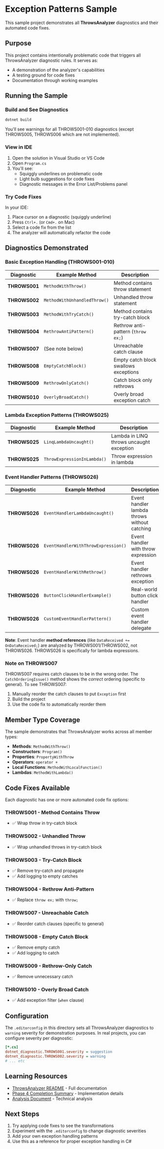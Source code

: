 # Exception Patterns Sample

This sample project demonstrates all **ThrowsAnalyzer** diagnostics and their automated code fixes.

## Purpose

This project contains intentionally problematic code that triggers all ThrowsAnalyzer diagnostic rules. It serves as:
- A demonstration of the analyzer's capabilities
- A testing ground for code fixes
- Documentation through working examples

## Running the Sample

### Build and See Diagnostics

```bash
dotnet build
```

You'll see warnings for all THROWS001-010 diagnostics (except THROWS005, THROWS006 which are not implemented).

### View in IDE

1. Open the solution in Visual Studio or VS Code
2. Open `Program.cs`
3. You'll see:
   - Squiggly underlines on problematic code
   - Light bulb suggestions for code fixes
   - Diagnostic messages in the Error List/Problems panel

### Try Code Fixes

In your IDE:
1. Place cursor on a diagnostic (squiggly underline)
2. Press `Ctrl+.` (or `Cmd+.` on Mac)
3. Select a code fix from the list
4. The analyzer will automatically refactor the code

## Diagnostics Demonstrated

### Basic Exception Handling (THROWS001-010)

| Diagnostic | Example Method | Description |
|------------|----------------|-------------|
| **THROWS001** | `MethodWithThrow()` | Method contains throw statement |
| **THROWS002** | `MethodWithUnhandledThrow()` | Unhandled throw statement |
| **THROWS003** | `MethodWithTryCatch()` | Method contains try-catch block |
| **THROWS004** | `RethrowAntiPattern()` | Rethrow anti-pattern (`throw ex;`) |
| **THROWS007** | (See note below) | Unreachable catch clause |
| **THROWS008** | `EmptyCatchBlock()` | Empty catch block swallows exceptions |
| **THROWS009** | `RethrowOnlyCatch()` | Catch block only rethrows |
| **THROWS010** | `OverlyBroadCatch()` | Overly broad exception catch |

### Lambda Exception Patterns (THROWS025)

| Diagnostic | Example Method | Description |
|------------|----------------|-------------|
| **THROWS025** | `LinqLambdaUncaught()` | Lambda in LINQ throws uncaught exception |
| **THROWS025** | `ThrowExpressionInLambda()` | Throw expression in lambda |

### Event Handler Patterns (THROWS026)

| Diagnostic | Example Method | Description |
|------------|----------------|-------------|
| **THROWS026** | `EventHandlerLambdaUncaught()` | Event handler lambda throws without catching |
| **THROWS026** | `EventHandlerWithThrowExpression()` | Event handler with throw expression |
| **THROWS026** | `EventHandlerWithRethrow()` | Event handler rethrows exception |
| **THROWS026** | `ButtonClickHandlerExample()` | Real-world button click handler |
| **THROWS026** | `CustomEventHandlerPattern()` | Custom event handler delegate |

**Note**: Event handler **method references** (like `DataReceived += OnDataReceived;`) are analyzed by THROWS001/THROWS002, not THROWS026. THROWS026 is specifically for lambda expressions.

### Note on THROWS007

THROWS007 requires catch clauses to be in the wrong order. The `CatchOrderingIssue()` method shows the *correct* ordering (specific to general). To see THROWS007:

1. Manually reorder the catch clauses to put `Exception` first
2. Build the project
3. Use the code fix to automatically reorder them

## Member Type Coverage

The sample demonstrates that ThrowsAnalyzer works across all member types:

- **Methods**: `MethodWithThrow()`
- **Constructors**: `Program()`
- **Properties**: `PropertyWithThrow`
- **Operators**: `operator +`
- **Local Functions**: `MethodWithLocalFunction()`
- **Lambdas**: `MethodWithLambda()`

## Code Fixes Available

Each diagnostic has one or more automated code fix options:

### THROWS001 - Method Contains Throw
- ✅ Wrap throw in try-catch block

### THROWS002 - Unhandled Throw
- ✅ Wrap unhandled throws in try-catch block

### THROWS003 - Try-Catch Block
- ✅ Remove try-catch and propagate
- ✅ Add logging to empty catches

### THROWS004 - Rethrow Anti-Pattern
- ✅ Replace `throw ex;` with `throw;`

### THROWS007 - Unreachable Catch
- ✅ Reorder catch clauses (specific to general)

### THROWS008 - Empty Catch Block
- ✅ Remove empty catch
- ✅ Add logging to catch

### THROWS009 - Rethrow-Only Catch
- ✅ Remove unnecessary catch

### THROWS010 - Overly Broad Catch
- ✅ Add exception filter (`when` clause)

## Configuration

The `.editorconfig` in this directory sets all ThrowsAnalyzer diagnostics to `warning` severity for demonstration purposes. In real projects, you can configure severity per diagnostic:

```ini
[*.cs]
dotnet_diagnostic.THROWS001.severity = suggestion
dotnet_diagnostic.THROWS002.severity = warning
# ... etc
```

## Learning Resources

- [ThrowsAnalyzer README](../../README.md) - Full documentation
- [Phase 4 Completion Summary](../../docs/PHASE4_COMPLETION_SUMMARY.md) - Implementation details
- [Analysis Document](../../docs/ANALYSIS.md) - Technical analysis

## Next Steps

1. Try applying code fixes to see the transformations
2. Experiment with the `.editorconfig` to change diagnostic severities
3. Add your own exception handling patterns
4. Use this as a reference for proper exception handling in C#
